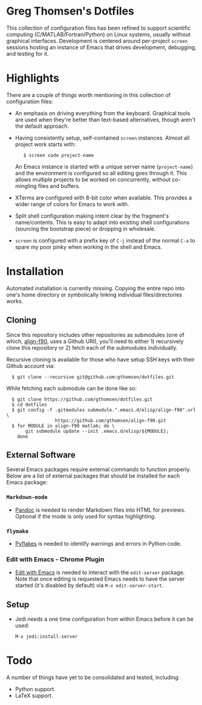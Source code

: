 # Greg Thomsen's Dotfiles
This collection of configuration files has been refined to support scientific
computing (C/MATLAB/Fortran/Python) on Linux systems, usually without graphical
interfaces.  Development is centered around per-project `screen` sessions
hosting an instance of Emacs that drives development, debugging, and testing for
it.

# Highlights
There are a couple of things worth mentioning in this collection of
configuration files:

* An emphasis on driving everything from the keyboard.  Graphical tools are used
  when they're better than text-based alternatives, though aren't the default
  approach.

* Having consistently setup, self-contained `screen` instances.  Almost all
  project work starts with:

  ```shell
     $ screen code project-name
  ```

  An Emacs instance is started with a unique server name (`project-name`) and
  the environment is configured so all editing goes through it.  This allows
  multiple projects to be worked on concurrently, without co-mingling files and
  buffers.

* XTerms are configured with 8-bit color when available.  This provides a wider
  range of colors for Emacs to work with.

* Split shell configuration making intent clear by the fragment's name/contents.
  This is easy to adapt into existing shell configurations (sourcing the
  bootstrap piece) or dropping in wholesale.

* `screen` is configured with a prefix key of `C-j` instead of the normal `C-a`
  to spare my poor pinky when working in the shell and Emacs.

# Installation
Automated installation is currently missing.  Copying the entire repo into one's
home directory or symbolically linking individual files/directories works.

## Cloning
Since this repository includes other repositories as submodules (one of which,
[align-f90](https://github.com/jannisteunissen/align-f90), uses a Github URI),
you'll need to either 1) recursively clone this repository or 2) fetch each of
the submodules individually.

Recursive cloning is available for those who have setup SSH keys with their
Github account via:

```shell
  $ git clone --recursive git@github.com:gthomsen/dotfiles.git
```

While fetching each submodule can be done like so:

```shell
  $ git clone https://github.com/gthomsen/dotfiles.git
  $ cd dotfiles
  $ git config -f .gitmodules submodule.".emacs.d/elisp/align-f90".url \
                  https://github.com/gthomsen/align-f90.git
  $ for MODULE in align-f90 matlab; do \
       git submodule update --init .emacs.d/elisp/${MODULE};
    done
```

## External Software
Several Emacs packages require external commands to function properly.  Below
are a list of external packages that should be installed for each Emacs package:

### `Markdown-mode`

* [Pandoc](http://pandoc.org/) is needed to render Markdown files into HTML for
  previews.  Optional if the mode is only used for syntax highlighting.

### `flymake`

* [Pyflakes](https://pypi.python.org/pypi/pyflakes) is needed to identify
  warnings and errors in Python code.

### Edit with Emacs - Chrome Plugin

* [Edit with Emacs](https://chrome.google.com/webstore/detail/edit-with-emacs/ljobjlafonikaiipfkggjbhkghgicgoh) is
  needed to interact with the `edit-server` package.  Note that once editing is
  requested Emacs needs to have the server started (it's disabled by default)
  via `M-x edit-server-start`.

## Setup

* Jedi needs a one time configuration from within Emacs before it can be used:

   `M-x jedi:install-server`

# Todo
A number of things have yet to be consolidated and tested, including:

* Python support.
* LaTeX support.
